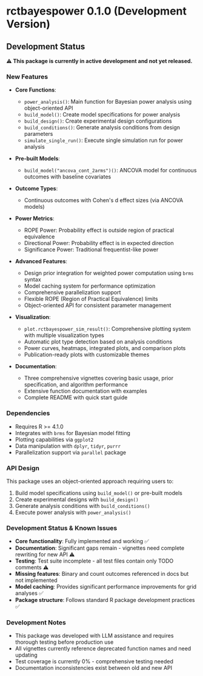 # rctbayespower 0.1.0 (Development Version)

## Development Status

**⚠️ This package is currently in active development and not yet released.**

### New Features

* **Core Functions**:
  - `power_analysis()`: Main function for Bayesian power analysis using object-oriented API
  - `build_model()`: Create model specifications for power analysis
  - `build_design()`: Create experimental design configurations  
  - `build_conditions()`: Generate analysis conditions from design parameters
  - `simulate_single_run()`: Execute single simulation run for power analysis

* **Pre-built Models**:
  - `build_model("ancova_cont_2arms")()`: ANCOVA model for continuous outcomes with baseline covariates

* **Outcome Types**:
  - Continuous outcomes with Cohen's d effect sizes (via ANCOVA models)

* **Power Metrics**:
  - ROPE Power: Probability effect is outside region of practical equivalence
  - Directional Power: Probability effect is in expected direction
  - Significance Power: Traditional frequentist-like power

* **Advanced Features**:
  - Design prior integration for weighted power computation using `brms` syntax
  - Model caching system for performance optimization
  - Comprehensive parallelization support
  - Flexible ROPE (Region of Practical Equivalence) limits
  - Object-oriented API for consistent parameter management

* **Visualization**:
  - `plot.rctbayespower_sim_result()`: Comprehensive plotting system with multiple visualization types
  - Automatic plot type detection based on analysis conditions
  - Power curves, heatmaps, integrated plots, and comparison plots
  - Publication-ready plots with customizable themes

* **Documentation**:
  - Three comprehensive vignettes covering basic usage, prior specification, and algorithm performance
  - Extensive function documentation with examples
  - Complete README with quick start guide

### Dependencies

* Requires R >= 4.1.0
* Integrates with `brms` for Bayesian model fitting
* Plotting capabilities via `ggplot2`
* Data manipulation with `dplyr`, `tidyr`, `purrr`
* Parallelization support via `parallel` package

### API Design

This package uses an object-oriented approach requiring users to:
1. Build model specifications using `build_model()` or pre-built models
2. Create experimental designs with `build_design()`
3. Generate analysis conditions with `build_conditions()`
4. Execute power analysis with `power_analysis()`

### Development Status & Known Issues

* **Core functionality**: Fully implemented and working ✅
* **Documentation**: Significant gaps remain - vignettes need complete rewriting for new API ⚠️
* **Testing**: Test suite incomplete - all test files contain only TODO comments ⚠️
* **Missing features**: Binary and count outcomes referenced in docs but not implemented
* **Model caching**: Provides significant performance improvements for grid analyses ✅
* **Package structure**: Follows standard R package development practices ✅

### Development Notes

* This package was developed with LLM assistance and requires thorough testing before production use
* All vignettes currently reference deprecated function names and need updating
* Test coverage is currently 0% - comprehensive testing needed
* Documentation inconsistencies exist between old and new API
